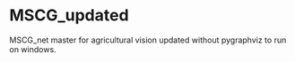 # MSCG_updated
MSCG_net master for agricultural vision updated without pygraphviz to run on windows.
